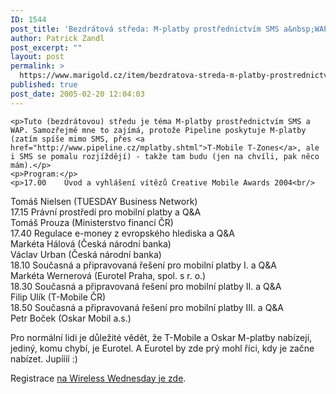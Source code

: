 ```yaml
---
ID: 1544
post_title: 'Bezdrátová středa: M-platby prostřednictvím SMS a&nbsp;WAP'
author: Patrick Zandl
post_excerpt: ""
layout: post
permalink: >
  https://www.marigold.cz/item/bezdratova-streda-m-platby-prostrednictvim-sms-a-wap
published: true
post_date: 2005-02-20 12:04:03
---
```

	<p>Tuto (bezdrátovou) středu je téma M-platby prostřednictvím SMS a WAP. Samozřejmě mne to zajímá, protože Pipeline poskytuje M-platby (zatím spíše mimo SMS, přes <a href="http://www.pipeline.cz/mplatby.shtml">T-Mobile T-Zones</a>, ale i SMS se pomalu rozjíždějí) - takže tam budu (jen na chvíli, pak něco mám).</p>
	<p>Program:</p>
	<p>17.00  	Úvod a vyhlášení vítězů Creative Mobile Awards 2004<br/>
Tomáš Nielsen (TUESDAY Business Network)<br/>
17.15 	Právní prostředí pro mobilní platby a Q&amp;A<br/>
Tomáš Prouza (Ministerstvo financí ČR)<br/>
17.40 	Regulace e-money z evropského hlediska a Q&amp;A<br/>
Markéta Hálová (Česká národní banka)<br/>
Václav Urban (Česká národní banka)<br/>
18.10 	Současná a připravovaná řešení pro mobilní platby I. a Q&amp;A<br/>
Markéta Wernerová (Eurotel Praha, spol. s r. o.)<br/>
18.30 	Současná a připravovaná řešení pro mobilní platby II. a Q&amp;A<br/>
Filip Ulík (T-Mobile ČR)<br/>
18.50 	Současná a připravovaná řešení pro mobilní platby III. a Q&amp;A<br/>
Petr Boček (Oskar Mobil a.s.)</p>
	<p>Pro normální lidi je důležité vědět, že T-Mobile a Oskar M-platby nabízejí, jediný, komu chybí, je Eurotel. A Eurotel by zde prý mohl říci, kdy je začne nabízet. Jupíííí :)</p>
	<p>Registrace <a href="http://www.tuesday.cz/detailAkce.aspx?id=211">na Wireless Wednesday je zde</a>.
</p>
